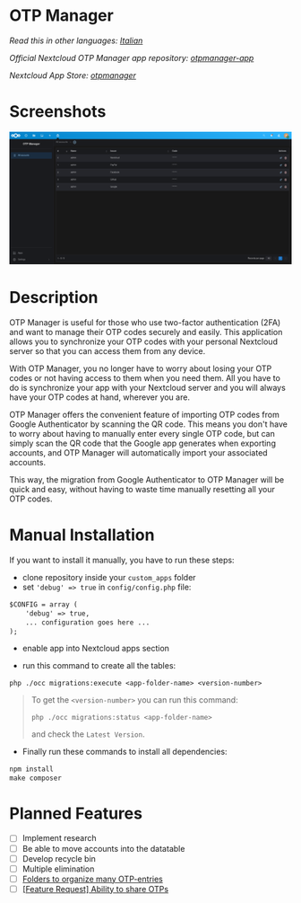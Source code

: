 <!--
SPDX-FileCopyrightText: Matteo Convertino <matteo@convertino.cloud>
SPDX-License-Identifier: CC0-1.0
-->

# OTP Manager

*Read this in other languages: [Italian](README.it.md)*

*Official Nextcloud OTP Manager app repository: [otpmanager-app](https://github.com/matteo-convertino/otpmanager-app)*

*Nextcloud App Store: [otpmanager](https://apps.nextcloud.com/apps/otpmanager)*

# Screenshots
<img src="img/screenshots/1.png">

# Description
OTP Manager is useful for those who use two-factor authentication (2FA) and want to manage their OTP codes securely and easily. 
This application allows you to synchronize your OTP codes with your personal Nextcloud server so that you can access them from any device.

With OTP Manager, you no longer have to worry about losing your OTP codes or not having access to them when you need them. 
All you have to do is synchronize your app with your Nextcloud server and you will always have your OTP codes at hand, wherever you are.

OTP Manager offers the convenient feature of importing OTP codes from Google Authenticator by scanning the QR code. 
This means you don't have to worry about having to manually enter every single OTP code, but can simply scan the QR code that the Google app generates when exporting 
accounts, and OTP Manager will automatically import your associated accounts.

This way, the migration from Google Authenticator to OTP Manager will be quick and easy, without having to waste time manually resetting all your OTP codes.

# Manual Installation

If you want to install it manually, you have to run these steps:

- clone repository inside your `custom_apps` folder
- set `'debug' => true` in `config/config.php` file:
```
$CONFIG = array (
    'debug' => true,
    ... configuration goes here ...
);

```
- enable app into Nextcloud apps section

- run this command to create all the tables: 
```
php ./occ migrations:execute <app-folder-name> <version-number>
```
> To get the `<version-number>` you can run this command:
> ```
> php ./occ migrations:status <app-folder-name>
> ```
> and check the `Latest Version`.

- Finally run these commands to install all dependencies:
```
npm install
make composer
```
    
# Planned Features
- [ ] Implement research
- [ ] Be able to move accounts into the datatable
- [ ] Develop recycle bin
- [ ] Multiple elimination
- [ ] [Folders to organize many OTP-entries](https://github.com/matteo-convertino/otpmanager-nextcloud/issues/12)
- [ ] [[Feature Request] Ability to share OTPs](https://github.com/matteo-convertino/otpmanager-nextcloud/issues/13)
